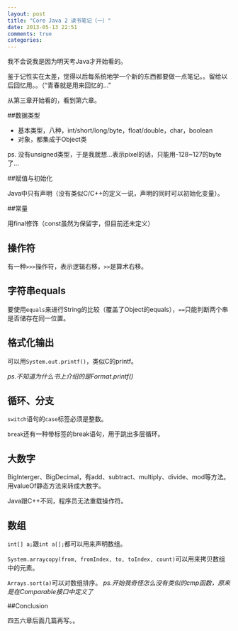 ```yaml
---
layout: post
title: "Core Java 2 读书笔记（一）"
date: 2013-05-13 22:51
comments: true
categories: 
---
```


我不会说我是因为明天考Java才开始看的。

鉴于记性实在太差，觉得以后每系统地学一个新的东西都要做一点笔记。。留给以后回忆用。。（“青春就是用来回忆的...”

从第三章开始看的，看到第六章。

##数据类型

- 基本类型，八种，int/short/long/byte，float/double，char，boolean
- 对象，都集成于Object类

ps. 没有unsigned类型，于是我就想...表示pixel的话，只能用-128~127的byte了...

##赋值与初始化

Java中只有声明（没有类似C/C++的定义一说，声明的同时可以初始化变量）。

##常量

用final修饰（const虽然为保留字，但目前还未定义）

## 操作符 ##

有一种`>>>`操作符，表示逻辑右移，`>>`是算术右移。

## 字符串equals ##

要使用`equals`来进行String的比较（覆盖了Object的equals），`==`只能判断两个串是否储存在同一位置。

## 格式化输出 ##

可以用`System.out.printf()`，类似C的printf。

*ps.不知道为什么书上介绍的是Format.printf()*

## 循环、分支 ##

`switch`语句的`case`标签必须是整数。

`break`还有一种带标签的break语句，用于跳出多层循环。

## 大数字 ##

BigInterger、BigDecimal，有add、subtract、multiply、divide、mod等方法。
用valueOf静态方法来转成大数字。

Java跟C++不同，程序员无法重载操作符。

## 数组 ##

`int[] a;`跟`int a[];`都可以用来声明数组。

`System.arraycopy(from, fromIndex, to, toIndex, count)`可以用来拷贝数组中的元素。

`Arrays.sort(a)`可以对数组排序。
*ps.开始我奇怪怎么没有类似的cmp函数，原来是在Comparable接口中定义了*

##Conclusion

四五六章后面几篇再写。。
